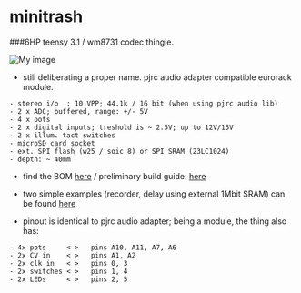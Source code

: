 # minitrash

###6HP teensy 3.1 / wm8731 codec thingie.

![My image](https://c2.staticflickr.com/2/1634/24267153383_4128cd6da1_c.jpg)

- still deliberating a proper name. pjrc audio adapter compatible eurorack module. 
```
- stereo i/o  : 10 VPP; 44.1k / 16 bit (when using pjrc audio lib)
- 2 x ADC; buffered, range: +/- 5V
- 4 x pots
- 2 x digital inputs; treshold is ~ 2.5V; up to 12V/15V
- 2 x illum. tact switches
- microSD card socket
- ext. SPI flash (w25 / soic 8) or SPI SRAM (23LC1024)
- depth: ~ 40mm
```
- find the BOM [here](https://github.com/mxmxmx/minitrash/blob/master/hard/BOM.md)
/ preliminary build guide: [here](https://github.com/mxmxmx/minitrash/wiki/Building-it)

- two simple examples (recorder, delay using external 1Mbit SRAM) can be found [here](https://github.com/mxmxmx/minitrash/tree/master/soft)

- pinout is identical to pjrc audio adapter; being a module, the thing also has:
```
- 4x pots     < >   pins A10, A11, A7, A6
- 2x CV in    < >   pins A1, A2
- 2x clk in   < >   pins 0, 3
- 2x switches < >   pins 1, 4
- 2x LEDs     < >   pins 2, 5
```
